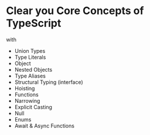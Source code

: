 # Clear you Core Concepts of TypeScript 
with

- Union Types
- Type Literals
- Object
- Nested Objects
- Type Aliases
- Structural Typing (interface)
- Hoisting
- Functions
- Narrowing
- Explicit Casting
- Null
- Enums
- Await & Async Functions
